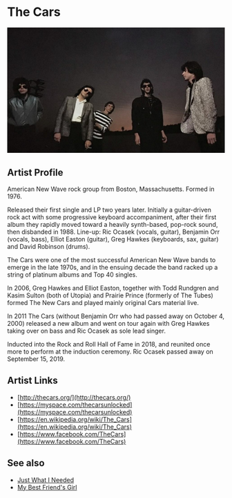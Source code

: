 # The Cars

![](../../assets/artists/The_Cars.png)

## Artist Profile

American New Wave rock group from Boston, Massachusetts. Formed in 1976. 

Released their first single and LP two years later. Initially a guitar-driven rock act with some progressive keyboard accompaniment, after their first album they rapidly moved toward a heavily synth-based, pop-rock sound, then disbanded in 1988. Line-up: Ric Ocasek (vocals, guitar), Benjamin Orr (vocals, bass), Elliot Easton (guitar), Greg Hawkes (keyboards, sax, guitar) and David Robinson (drums).

The Cars were one of the most successful American New Wave bands to emerge in the late 1970s, and in the ensuing decade the band racked up a string of platinum albums and Top 40 singles.

In 2006, Greg Hawkes and Elliot Easton, together with Todd Rundgren and Kasim Sulton (both of Utopia) and Prairie Prince (formerly of The Tubes) formed The New Cars and played mainly original Cars material live.

In 2011 The Cars (without Benjamin Orr who had passed away on October 4, 2000) released a new album and went on tour again with Greg Hawkes taking over on bass and Ric Ocasek as sole lead singer.

Inducted into the Rock and Roll Hall of Fame in 2018, and reunited once more to perform at the induction ceremony. Ric Ocasek passed away on September 15, 2019.

## Artist Links

- [http://thecars.org/](http://thecars.org/)
- [https://myspace.com/thecarsunlocked](https://myspace.com/thecarsunlocked)
- [https://en.wikipedia.org/wiki/The_Cars](https://en.wikipedia.org/wiki/The_Cars)
- [https://www.facebook.com/TheCars](https://www.facebook.com/TheCars)


## See also

- [Just What I Needed](Just_What_I_Needed.md)
- [My Best Friend's Girl](My_Best_Friends_Girl.md)

